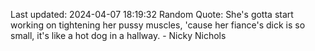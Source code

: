 Last updated: 2024-04-07 18:19:32
Random Quote: She's gotta start working on tightening her pussy muscles, 'cause her fiance's dick is so small, it's like a hot dog in a hallway. - Nicky Nichols